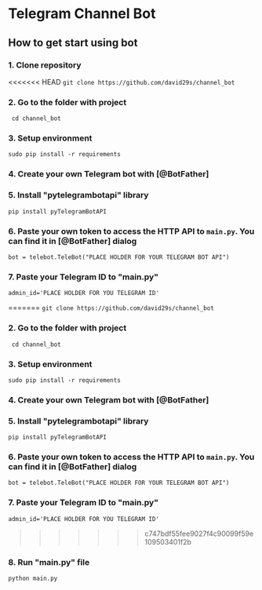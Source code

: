 # Telegram Channel Bot

## How to get start using bot

### 1. Clone repository

<<<<<<< HEAD
```git clone https://github.com/david29s/channel_bot```

### 2. Go to the folder with project

``` cd channel_bot```

### 3. Setup environment

```sudo pip install -r requirements```

### 4. Create your own Telegram bot with [@BotFather]

### 5. Install "pytelegrambotapi" library

```pip install pyTelegramBotAPI```

### 6. Paste your own token to access the HTTP API to ```main.py```. You can find it in [@BotFather] dialog

```bot = telebot.TeleBot("PLACE HOLDER FOR YOUR TELEGRAM BOT API")```

### 7. Paste your Telegram ID to "main.py"

```admin_id='PLACE HOLDER FOR YOU TELEGRAM ID'```

=======
```git clone https://github.com/david29s/channel_bot``` 

### 2. Go to the folder with project

``` cd channel_bot``` 
 
### 3. Setup environment

```sudo pip install -r requirements```
 
### 4. Create your own Telegram bot with [@BotFather]
 
### 5. Install "pytelegrambotapi" library

```pip install pyTelegramBotAPI```
 
### 6. Paste your own token to access the HTTP API to ```main.py```. You can find it in [@BotFather] dialog

```bot = telebot.TeleBot("PLACE HOLDER FOR YOUR TELEGRAM BOT API")```
 
### 7. Paste your Telegram ID to "main.py"

```admin_id='PLACE HOLDER FOR YOU TELEGRAM ID'```
 
>>>>>>> c747bdf55fee9027f4c90099f59e109503401f2b
### 8. Run "main.py" file

```python main.py```
